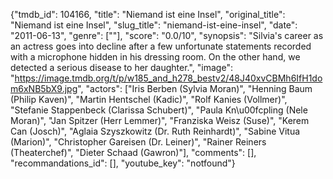 {"tmdb_id": 104166, "title": "Niemand ist eine Insel", "original_title": "Niemand ist eine Insel", "slug_title": "niemand-ist-eine-insel", "date": "2011-06-13", "genre": [""], "score": "0.0/10", "synopsis": "Silvia's career as an actress goes into decline after a few unfortunate statements recorded with a microphone hidden in his dressing room. On the other hand, we detected a serious disease to her daughter.", "image": "https://image.tmdb.org/t/p/w185_and_h278_bestv2/48J40xvCBMh6IfH1dom6xNB5bX9.jpg", "actors": ["Iris Berben (Sylvia Moran)", "Henning Baum (Philip Kaven)", "Martin Hentschel (Kadic)", "Rolf Kanies (Vollmer)", "Stefanie Stappenbeck (Clarissa Schubert)", "Paula Kn\u00fcpling (Nele Moran)", "Jan Spitzer (Herr Lemmer)", "Franziska Weisz (Suse)", "Kerem Can (Josch)", "Aglaia Szyszkowitz (Dr. Ruth Reinhardt)", "Sabine Vitua (Marion)", "Christopher Gareisen (Dr. Leiner)", "Rainer Reiners (Theaterchef)", "Dieter Schaad (Gawron)"], "comments": [], "recommandations_id": [], "youtube_key": "notfound"}